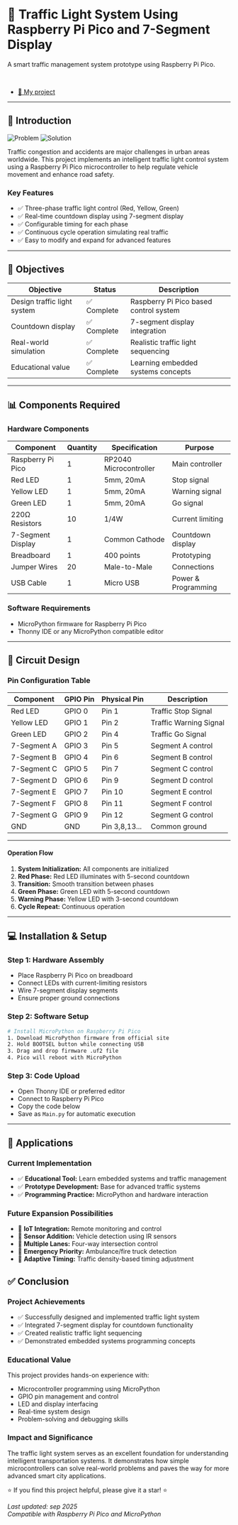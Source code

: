 # 🚦 Traffic Light System Using Raspberry Pi Pico and 7-Segment Display

A smart traffic management system prototype using Raspberry Pi Pico.

<br>

- [🔗
My project](https://wokwi.com/projects/436559267534476289)

---


## 🚦 Introduction

![Problem](https://img.shields.io/badge/Problem-Traffic%20Congestion-red)
![Solution](https://img.shields.io/badge/Solution-Smart%20Lights-green)

Traffic congestion and accidents are major challenges in urban areas worldwide. This project implements an intelligent traffic light control system using a Raspberry Pi Pico microcontroller to help regulate vehicle movement and enhance road safety.

### Key Features

- ✅ Three-phase traffic light control (Red, Yellow, Green)
- ✅ Real-time countdown display using 7-segment display
- ✅ Configurable timing for each phase
- ✅ Continuous cycle operation simulating real traffic
- ✅ Easy to modify and expand for advanced features

---

## 🎯 Objectives

| Objective                | Status    | Description                               |
|--------------------------|-----------|-------------------------------------------|
| Design traffic light system | ✅ Complete | Raspberry Pi Pico based control system     |
| Countdown display        | ✅ Complete | 7-segment display integration             |
| Real-world simulation    | ✅ Complete | Realistic traffic light sequencing        |
| Educational value        | ✅ Complete | Learning embedded systems concepts        |

---

## 📊 Components Required

### Hardware Components

| Component          | Quantity | Specification         | Purpose           |
|--------------------|----------|----------------------|-------------------|
| Raspberry Pi Pico  | 1        | RP2040 Microcontroller | Main controller  |
| Red LED            | 1        | 5mm, 20mA            | Stop signal       |
| Yellow LED         | 1        | 5mm, 20mA            | Warning signal    |
| Green LED          | 1        | 5mm, 20mA            | Go signal         |
| 220Ω Resistors     | 10       | 1/4W                 | Current limiting  |
| 7-Segment Display  | 1        | Common Cathode       | Countdown display |
| Breadboard         | 1        | 400 points           | Prototyping       |
| Jumper Wires       | 20       | Male-to-Male         | Connections       |
| USB Cable          | 1        | Micro USB            | Power & Programming |

### Software Requirements

- MicroPython firmware for Raspberry Pi Pico
- Thonny IDE or any MicroPython compatible editor

---

## 🔌 Circuit Design

### Pin Configuration Table

| Component         | GPIO Pin | Physical Pin | Description                |
|-------------------|----------|--------------|----------------------------|
| Red LED           | GPIO 0   | Pin 1        | Traffic Stop Signal        |
| Yellow LED        | GPIO 1   | Pin 2        | Traffic Warning Signal     |
| Green LED         | GPIO 2   | Pin 4        | Traffic Go Signal          |
| 7-Segment A       | GPIO 3   | Pin 5        | Segment A control          |
| 7-Segment B       | GPIO 4   | Pin 6        | Segment B control          |
| 7-Segment C       | GPIO 5   | Pin 7        | Segment C control          |
| 7-Segment D       | GPIO 6   | Pin 9        | Segment D control          |
| 7-Segment E       | GPIO 7   | Pin 10       | Segment E control          |
| 7-Segment F       | GPIO 8   | Pin 11       | Segment F control          |
| 7-Segment G       | GPIO 9   | Pin 12       | Segment G control          |
| GND               | GND      | Pin 3,8,13...| Common ground              |

***

#### Operation Flow

1. **System Initialization:** All components are initialized
2. **Red Phase:** Red LED illuminates with 5-second countdown
3. **Transition:** Smooth transition between phases
4. **Green Phase:** Green LED with 5-second countdown
5. **Warning Phase:** Yellow LED with 3-second countdown
6. **Cycle Repeat:** Continuous operation

---

## 💻 Installation & Setup

### Step 1: Hardware Assembly

- Place Raspberry Pi Pico on breadboard
- Connect LEDs with current-limiting resistors
- Wire 7-segment display segments
- Ensure proper ground connections

### Step 2: Software Setup

```bash
# Install MicroPython on Raspberry Pi Pico
1. Download MicroPython firmware from official site
2. Hold BOOTSEL button while connecting USB
3. Drag and drop firmware .uf2 file
4. Pico will reboot with MicroPython
```

### Step 3: Code Upload

- Open Thonny IDE or preferred editor
- Connect to Raspberry Pi Pico
- Copy the code below
- Save as `Main.py` for automatic execution

---

## 🌟 Applications

### Current Implementation

- ✅ **Educational Tool:** Learn embedded systems and traffic management
- ✅ **Prototype Development:** Base for advanced traffic systems
- ✅ **Programming Practice:** MicroPython and hardware interaction

### Future Expansion Possibilities

- 🚀 **IoT Integration:** Remote monitoring and control
- 🚀 **Sensor Addition:** Vehicle detection using IR sensors
- 🚀 **Multiple Lanes:** Four-way intersection control
- 🚀 **Emergency Priority:** Ambulance/fire truck detection
- 🚀 **Adaptive Timing:** Traffic density-based timing adjustment



## ✅ Conclusion

### Project Achievements

- ✅ Successfully designed and implemented traffic light system
- ✅ Integrated 7-segment display for countdown functionality
- ✅ Created realistic traffic light sequencing
- ✅ Demonstrated embedded systems programming concepts

### Educational Value

This project provides hands-on experience with:

- Microcontroller programming using MicroPython
- GPIO pin management and control
- LED and display interfacing
- Real-time system design
- Problem-solving and debugging skills

### Impact and Significance

The traffic light system serves as an excellent foundation for understanding intelligent transportation systems. It demonstrates how simple microcontrollers can solve real-world problems and paves the way for more advanced smart city applications.



⭐ If you find this project helpful, please give it a star! ⭐


_Last updated: sep 2025_  
_Compatible with Raspberry Pi Pico and MicroPython_